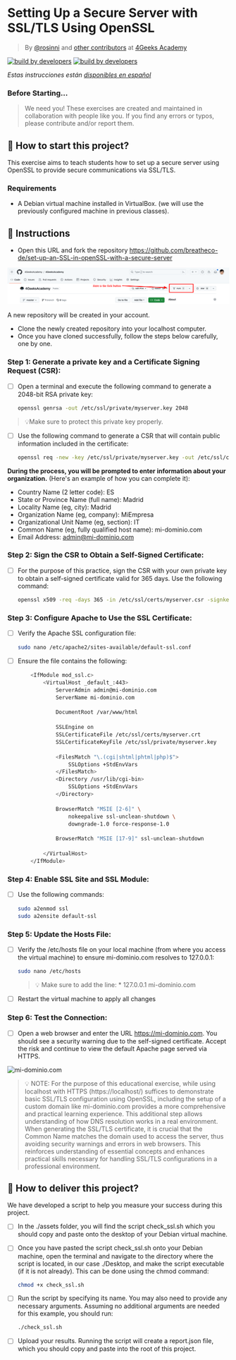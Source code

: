 <!-- hide -->
# Setting Up a Secure Server with SSL/TLS Using OpenSSL

> By [@rosinni](https://github.com/rosinni) and [other contributors](https://github.com/breatheco-de/set-up-an-SSL-in-openSSL-with-a-secure-server/graphs/contributors) at [4Geeks Academy](https://4geeksacademy.co/)

[![build by developers](https://img.shields.io/badge/build_by-Developers-blue)](https://4geeks.com)
[![build by developers](https://img.shields.io/twitter/follow/4geeksacademy?style=social&logo=twitter)](https://twitter.com/4geeksacademy)

*Estas instrucciones están [disponibles en español](https://github.com/breatheco-de/set-up-an-SSL-in-openSSL-with-a-secure-server/blob/main/README.md)*

### Before Starting...

> We need you! These exercises are created and maintained in collaboration with people like you. If you find any errors or typos, please contribute and/or report them.

<!-- endhide -->

## 🌱 How to start this project?

This exercise aims to teach students how to set up a secure server using OpenSSL to provide secure communications via SSL/TLS.

### Requirements

* A Debian virtual machine installed in VirtualBox. (we will use the previously configured machine in previous classes).

## 📝 Instructions

* Open this URL and fork the repository https://github.com/breatheco-de/set-up-an-SSL-in-openSSL-with-a-secure-server

 ![fork button](https://github.com/4GeeksAcademy/4GeeksAcademy/blob/master/site/src/static/fork_button.png?raw=true)

A new repository will be created in your account.

* Clone the newly created repository into your localhost computer.
* Once you have cloned successfully, follow the steps below carefully, one by one.

### Step 1: Generate a private key and a Certificate Signing Request (CSR):
- [ ] Open a terminal and execute the following command to generate a 2048-bit RSA private key:
    ```sh
    openssl genrsa -out /etc/ssl/private/myserver.key 2048
    ```
> 💡Make sure to protect this private key properly.

- [ ] Use the following command to generate a CSR that will contain public information included in the certificate:
    ```sh
    openssl req -new -key /etc/ssl/private/myserver.key -out /etc/ssl/certs/myserver.csr
    ```
**During the process, you will be prompted to enter information about your organization.** 
   (Here's an example of how you can complete it):
  * Country Name (2 letter code): ES
  * State or Province Name (full name): Madrid
  * Locality Name (eg, city): Madrid
  * Organization Name (eg, company): MiEmpresa
  * Organizational Unit Name (eg, section): IT
  * Common Name (eg, fully qualified host name): mi-dominio.com
  * Email Address: admin@mi-dominio.com


### Step 2: Sign the CSR to Obtain a Self-Signed Certificate:
- [ ] For the purpose of this practice, sign the CSR with your own private key to obtain a self-signed certificate valid for 365 days. Use the following command:
    ```sh
    openssl x509 -req -days 365 -in /etc/ssl/certs/myserver.csr -signkey /etc/ssl/private/myserver.key -out /etc/ssl/certs/myserver.crt
    ```

### Step 3: Configure Apache to Use the SSL Certificate:
- [ ] Verify the Apache SSL configuration file:
    ```sh
    sudo nano /etc/apache2/sites-available/default-ssl.conf
    ```

- [ ] Ensure the file contains the following:
    ```sh
        <IfModule mod_ssl.c>
            <VirtualHost _default_:443>
                ServerAdmin admin@mi-dominio.com
                ServerName mi-dominio.com

                DocumentRoot /var/www/html

                SSLEngine on
                SSLCertificateFile /etc/ssl/certs/myserver.crt
                SSLCertificateKeyFile /etc/ssl/private/myserver.key

                <FilesMatch "\.(cgi|shtml|phtml|php)$">
                    SSLOptions +StdEnvVars
                </FilesMatch>
                <Directory /usr/lib/cgi-bin>
                    SSLOptions +StdEnvVars
                </Directory>

                BrowserMatch "MSIE [2-6]" \
                    nokeepalive ssl-unclean-shutdown \
                    downgrade-1.0 force-response-1.0

                BrowserMatch "MSIE [17-9]" ssl-unclean-shutdown

            </VirtualHost>
        </IfModule>
    ```
### Step 4: Enable SSL Site and SSL Module:
- [ ] Use the following commands:
    ```sh
    sudo a2enmod ssl
    sudo a2ensite default-ssl
    ```
### Step 5: Update the Hosts File:
- [ ] Verify the /etc/hosts file on your local machine (from where you access the virtual machine) to ensure mi-dominio.com resolves to 127.0.0.1:
    ```sh
    sudo nano /etc/hosts
    ```
  > 💡 Make sure to add the line: * 127.0.0.1 mi-dominio.com

- [ ]  Restart the virtual machine to apply all changes


### Step 6: Test the Connection:
- [ ] Open a web browser and enter the URL https://mi-dominio.com. You should see a security warning due to the self-signed certificate. Accept the risk and continue to view the default Apache page served via HTTPS.

![mi-dominio.com](https://github.com/breatheco-de/set-up-an-SSL-in-openSSL-with-a-secure-server/blob/main/assets/https.png)


> 💡 NOTE: For the purpose of this educational exercise, while using localhost with HTTPS (https://localhost/) suffices to demonstrate basic SSL/TLS configuration using OpenSSL, including the setup of a custom domain like mi-dominio.com provides a more comprehensive and practical learning experience. This additional step allows understanding of how DNS resolution works in a real environment. When generating the SSL/TLS certificate, it is crucial that the Common Name matches the domain used to access the server, thus avoiding security warnings and errors in web browsers. This reinforces understanding of essential concepts and enhances practical skills necessary for handling SSL/TLS configurations in a professional environment.

## 🚛 How to deliver this project?

We have developed a script to help you measure your success during this project.

- [ ] In the ./assets folder, you will find the script check_ssl.sh which you should copy and paste onto the desktop of your Debian virtual machine.

- [ ] Once you have pasted the script check_ssl.sh onto your Debian machine, open the terminal and navigate to the directory where the script is located, in our case ./Desktop, and make the script executable (if it is not already). This can be done using the chmod command:
    ```sh
    chmod +x check_ssl.sh
    ```

- [ ] Run the script by specifying its name. You may also need to provide any necessary arguments. Assuming no additional arguments are needed for this example, you should run:
    ```sh
    ./check_ssl.sh
    ```

- [ ] Upload your results. Running the script will create a report.json file, which you should copy and paste into the root of this project.
